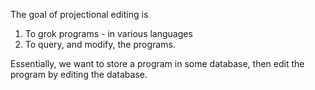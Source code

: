 The goal of projectional editing is 
1. To grok programs - in various languages
2. To query, and modify, the programs.

Essentially, we want to store a program in some database, then edit the program by editing the database.
